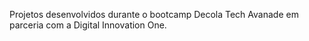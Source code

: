 Projetos desenvolvidos durante o bootcamp Decola Tech Avanade em parceria com a Digital Innovation One.



